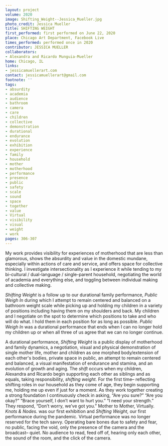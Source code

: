 ```yaml
---
layout: project
volume: 2020
image: Shifting_Weight--Jessica_Mueller.jpg
photo_credit: Jessica Mueller
title: SHIFTING WEIGHT
first_performed: first performed on June 22, 2020
place: Chicago Art Department, Facebook Live
times_performed: performed once in 2020
contributor: JESSICA MUELLER
collaborators:
- Alexandra and Ricardo Munguia-Mueller
home: Chicago, IL
links:
- jessicamuellerart.com
contact: jessicamuellerart@gmail.com
footnote: ''
tags:
- absurdity
- academia
- audience
- bathroom
- camera
- care
- children
- collective
- demonstration
- durational
- endurance
- evolution
- exhibition
- experience
- family
- household
- mother
- motherhood
- performance
- presence
- public
- safety
- scale
- sound
- space
- together
- value
- Virtual
- visibility
- visual
- weight
- work
pages: 306-307
---
```


My work provides visibility for experiences of motherhood that are less than glamorous, shows the absurdity and value in the domestic mundane, especially within actions of care and service, and offers space for collective thinking. I investigate intersectionality as I experience it while tending to my bi-cultural / dual-language / single-parent household, negotiating the world of academia and everything else, and toggling between individual making and collective making.

*Shifting Weight* is a follow up to our durational family performance, *Public Weigh In* during which I attempt to remain centered and balanced on a bathroom weight scale while picking up and holding my children in a variety of positions including having them on my shoulders and back. My children and I negotiate on the spot to determine which positions to take and who will do what. I hold them in each position for as long as possible. *Public Weigh In* was a durational performance that ends when I can no longer hold my children up or when all three of us agree that we can no longer continue.

A durational performance, *Shifting Weight* is a public display of motherhood and family dynamics, a negotiation, visual and physical demonstration of single mother life, mother and children as one morphed body/extension of each other's bodies, private space in public, an attempt to remain centered and balanced, a visual manifestation of endurance and stamina, and an evolution of growth and aging. The *shift* occurs when my children, Alexandra and Ricardo begin supporting each other as siblings and as equals, taking responsibility, *shifting weight.* For the first time– reflecting shifting roles in our household as they come of age, they begin supporting me, holding me up even if just for a moment. As they work together creating a strong foundation I continuously check in asking, “Are you sure?” “Are you okay?” “Brace yourself, I don’t want to hurt you.” “I need your strength.” They respond, “Don’t worry, we’ve got you.” Mother to Mother, Virtually. *Knots & Nodes.* was our first exhibition and *Shifting Weight,* our first performance during the pandemic. Virtual performance was no longer reserved for the tech savvy. Operating bare bones due to safety and fear, no public, facing the void, only the presence of the camera and the broadcast– quiet. No audience to read, feed off of, hearing only each other, the sound of the room, and the click of the camera.
